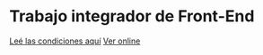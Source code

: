 # Trabajo integrador de Front-End
[Leé las condiciones aquí](https://cac2022c1-fullstackjava-22033.github.io/cac-integrador-front-2022c1/enunciado/enunciado.html)
[Ver online](https://juanbautistafabrizi.github.io/cac-integrador-front-2022c1/)
